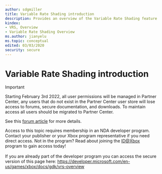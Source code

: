 ```yaml
---
author: sdgmiller
title: Variable Rate Shading introduction
description: Provides an overview of the Variable Rate Shading feature.
kindex:
- VRS, Overview
- Variable Rate Shading Overview
ms.author: jianyelu
ms.topic: conceptual
edited: 03/03/2020
security: secure
---
```


# Variable Rate Shading introduction
> [!IMPORTANT]
> Starting February 3rd 2022, all user permissions will be managed in Partner Center, any users that do not exist in the Partner Center user store will lose access to forums, secure documentation, and downloads. To maintain access all users should be migrated to Partner Center. <p></p>See this <a href="https://forums.xboxlive.com/articles/132187/breaking-change-user-access-for-forums-secure-docu.html">forum article</a> for more details.  

 Access to this topic requires membership in an NDA developer program. Contact your publisher or your Xbox program representative if you need direct access. Not in the program? Read about joining the <a href="https://www.xbox.com/Developers/id">ID@Xbox</a> program to gain access today!  <br/><br/>If you are already part of the developer program you can access the secure version of this page here: <a target="_blank" href="https://developer.microsoft.com/en-us/games/xbox/docs/gdk/vrs-overview">https://developer.microsoft.com/en-us/games/xbox/docs/gdk/vrs-overview</a>